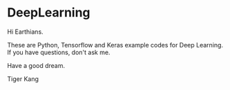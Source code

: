 # DeepLearning

Hi Earthians.

These are Python, Tensorflow and Keras example codes for Deep Learning.
If you have questions, don't ask me. 

Have a good dream. 

Tiger Kang
